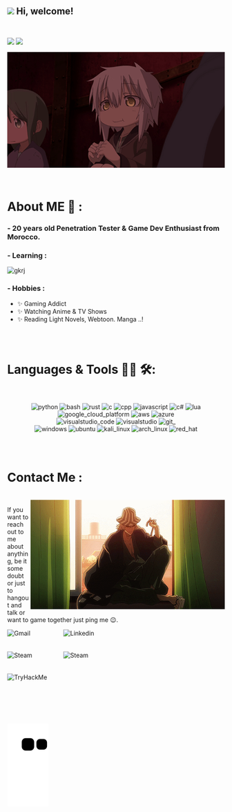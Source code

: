<h2> <img src="https://emojis.slackmojis.com/emojis/images/1588315024/8823/hyperkitty.gif?1588315024" width="30" /> Hi, welcome! </h2>
<br>

![](https://dcbadge.vercel.app/api/shield/991691568262156379) [![](https://dcbadge.vercel.app/api/server/PK93fj8Rs3)](https://discord.gg/PK93fj8Rs3)
<br>
<div align="center">
<img hight="400" width="800" alt="GIF" align="center" src="assets/new_mid.gif">
</div>

</br>
</br>


# About ME 💬 :

### - 20 years  old Penetration Tester & Game Dev Enthusiast from Morocco.



### - Learning :

![gkrj]([https://stackoverflow.com/questions/11773348/python-flask-how-to-set-content-type](https://i.pinimg.com/736x/e6/eb/15/e6eb154431387467803a990d04945a0d.jpg))

### - Hobbies : 
- ✨ Gaming Addict
- ✨ Watching Anime & TV Shows
- ✨ Reading Light Novels, Webtoon. Manga ..!

</br>
</br>

# Languages & Tools 👨‍💻 🛠:
</br>

<p align="center">

<!-- For more icons please follow  https://github.com/MikeCodesDotNET/ColoredBadges -->
<img src="https://img.shields.io/badge/python-%233776AB.svg?&style=for-the-badge&logo=python&logoColor=white" alt="python">
<img src="https://img.shields.io/badge/gnu%20bash-%234EAA25.svg?&style=for-the-badge&logo=gnu%20bash&logoColor=white" alt="bash">
<img src="https://img.shields.io/badge/rust-%23000000.svg?&style=for-the-badge&logo=rust&logoColor=white" alt="rust">
<img src="https://img.shields.io/badge/C-00599C?style=for-the-badge&logo=c&logoColor=white" alt="c">
<img src="https://img.shields.io/badge/c%2B%2B-%2300599C.svg?&style=for-the-badge&logo=c%2B%2B&logoColor=white" alt="cpp">
<img src="https://img.shields.io/badge/javascript-%23F7DF1E.svg?&style=for-the-badge&logo=javascript&logoColor=black" alt="javascript">
<img src="https://img.shields.io/badge/C%23-239120?style=for-the-badge&logo=c-sharp&logoColor=white" alt="c#">
<img src="https://img.shields.io/badge/lua-%232C2D72.svg?&style=for-the-badge&logo=lua&logoColor=white" alt="lua">
</br>
<img src="https://img.shields.io/badge/google%20cloud-%234285F4.svg?&style=for-the-badge&logo=google%20cloud&logoColor=white" alt="google_cloud_platform">
<img src="https://img.shields.io/badge/amazon%20aws-%23232F3E.svg?&style=for-the-badge&logo=amazon%20aws&logoColor=white" alt="aws">
<img src="https://img.shields.io/badge/microsoft%20azure-%230089D6.svg?&style=for-the-badge&logo=microsoft%20azure&logoColor=white" alt="azure">
</br>
<img src="https://img.shields.io/badge/visual%20studio%20code-%23007ACC.svg?&style=for-the-badge&logo=visual%20studio%20code&logoColor=white" alt="visualstudio_code">
<img src="https://img.shields.io/badge/visual%20studio-%235C2D91.svg?&style=for-the-badge&logo=visual%20studio&logoColor=white" alt="visualstudio">
<img src="https://img.shields.io/badge/git-%23F05032.svg?&style=for-the-badge&logo=git&logoColor=white" alt="git_">
</br>
<img src="https://img.shields.io/badge/windows-%230078D6.svg?&style=for-the-badge&logo=windows&logoColor=white" alt="windows">
<img src="https://img.shields.io/badge/ubuntu-%23E95420.svg?&style=for-the-badge&logo=ubuntu&logoColor=white" alt="ubuntu">
<img src="https://img.shields.io/badge/kali%20linux-%23557C94.svg?&style=for-the-badge&logo=kali%20linux&logoColor=white" alt="kali_linux">
<img src="https://img.shields.io/badge/arch%20linux-%231793D1.svg?&style=for-the-badge&logo=arch%20linux&logoColor=white" alt="arch_linux">
<img src="https://img.shields.io/badge/red%20hat-%23EE0000.svg?&style=for-the-badge&logo=red%20hat&logoColor=white" alt="red_hat">
</p>
</br>
</br>

# Contact Me :

<p>
 </br>


<img hight="320" width="450" align="right" id="GIF" src="assets/bottom.gif">


If you want to reach out to me about anything, be it some doubt or just to hangout and talk or want to game together just ping me 😉.

<a href="mailto:d4wan5564x@gmail.com">
 <img align="left" alt="Gmail" width="130" hight="100" src="https://img.shields.io/badge/gmail-%23EA4335.svg?&style=for-the-badge&logo=gmail&logoColor=white" />
</a>
<a href="https://ma.linkedin.com/in/hamza-mouhibe-861776252/">
  <img align="left" alt="Linkedin" width="165" hight="100" src="https://img.shields.io/badge/linkedin-%230A66C2.svg?&style=for-the-badge&logo=linkedin&logoColor=white" />
</br>
</br>
</br>
</a>
<a href="https://steamcommunity.com/profiles/76561198879941703/">
  <img align="left" alt="Steam" width="130" hight="100" src="https://img.shields.io/badge/steam-%23000000.svg?&style=for-the-badge&logo=steam&logoColor=white" />
</a>
<a href="https://www.instagram.com/lhajsapkowski/">
  <img align="left" alt="Steam" width="185" hight="100" src="https://img.shields.io/badge/instagram-%23E4405F.svg?&style=for-the-badge&logo=instagram&logoColor=white" />
</a>

</br>
</br>
</br>
<a href="https://tryhackme.com/p/DesTroYeR258"><img src="https://tryhackme-badges.s3.amazonaws.com/DesTroYeR258.png" width="310" align="left" alt="TryHackMe"></a>
</p>

</br>
</br>
</br>
</br>
</br>
</br>

<div>
 <a href="https://github.com/iTsLhaj/iTsLhaj/blob/output/github-contribution-grid-snake.svg">
  <img align="center" alt="snake animation" src="https://github.com/iTsLhaj/iTsLhaj/blob/output/github-contribution-grid-snake.svg"/>
 </a>
</div>

</br>
</br>
</br>

</br>
</br>
</br>
</br>

[//]: <> (how can i help u ? :: iiTsLhaj@proton.me)
[//]: <> (~~)
